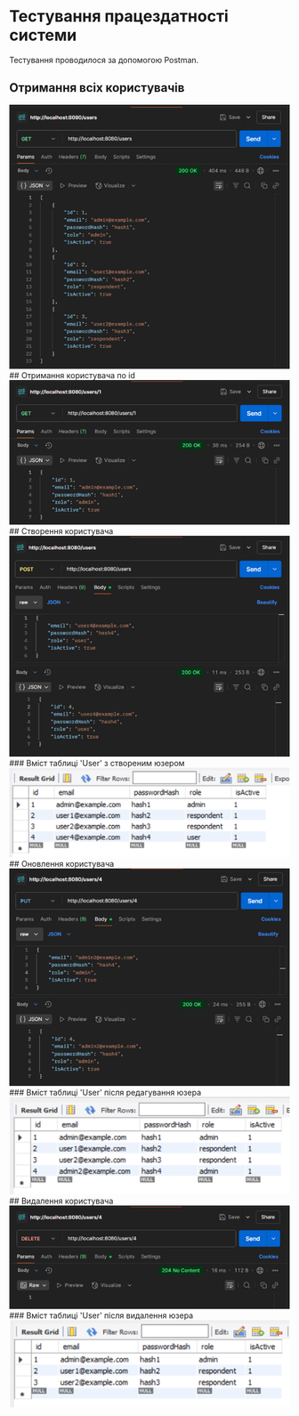 ﻿# Тестування працездатності системи

Тестування проводилося за допомогою Postman.

## Отримання всіх користувачів
<img src="./pics/getAllUsers.png">
## Отримання користувача по id
<img src="./pics/getUserById.png">
## Створення користувача
<img src="./pics/createUser.png">
### Вміст таблиці 'User' з створеним юзером
<img src="./pics/createUserdb.png">
## Оновлення користувача
<img src="./pics/updateUser.png">
### Вміст таблиці 'User' після редагування юзера
<img src="./pics/updateUserdb.png">
## Видалення користувача
<img src="./pics/deleteUser.png">
### Вміст таблиці 'User' після видалення юзера
<img src="./pics/deleteUserdb.png">






